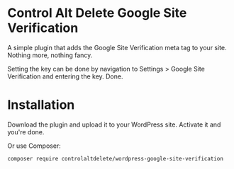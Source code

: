 # Control Alt Delete Google Site Verification

A simple plugin that adds the Google Site Verification meta tag to your site. Nothing more, nothing fancy.

Setting the key can be done by navigation to Settings > Google Site Verification and entering the key. Done.

# Installation

Download the plugin and upload it to your WordPress site. Activate it and you're done.

Or use Composer:

```
composer require controlaltdelete/wordpress-google-site-verification
```